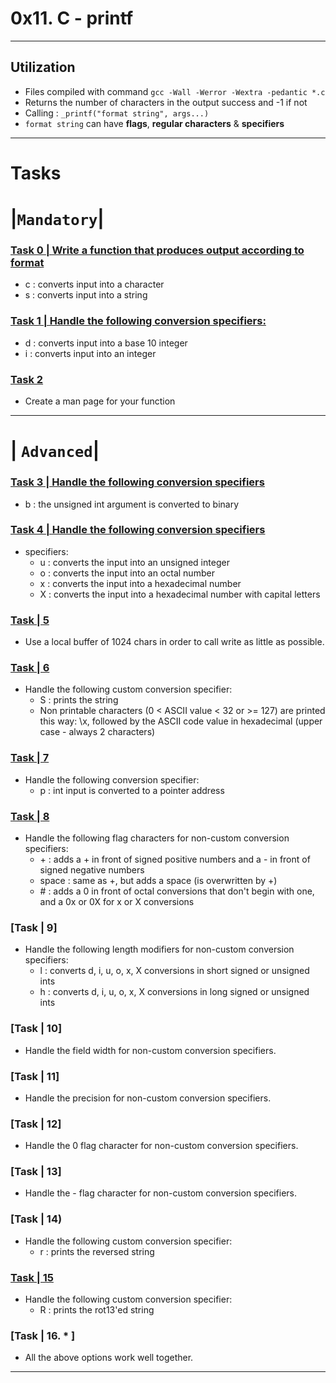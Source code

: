 # 0x11. C - printf
---

## Utilization
* Files compiled with command ```gcc -Wall -Werror -Wextra -pedantic *.c```
* Returns the number of characters in the output success and -1 if not
* Calling : ```_printf("format string", args...)``` 
* ```format string``` can have **flags**, **regular characters** & **specifiers**


---

# Tasks
# |```Mandatory```| 

### [Task 0 | Write a function that produces output according to format ](./functions.c)
  - c : converts input into a character
  - s : converts input into a string

### [Task 1 | Handle the following conversion specifiers:](handle_print.c)
  - d : converts input into a base 10 integer
  - i : converts input into an integer

### [Task 2]()
* Create a man page for your function
---
# | ```Advanced```| 

### [Task 3 | Handle the following conversion specifiers]()
  - b : the unsigned int argument is converted to binary

### [Task 4 | Handle the following conversion specifiers]()
* specifiers:
  - u : converts the input into an unsigned integer
  - o : converts the input into an octal number
  - x : converts the input into a hexadecimal number
  - X : converts the input into a hexadecimal number with capital letters

### [Task | 5]()
* Use a local buffer of 1024 chars in order to call write as little as possible.

### [Task | 6](./print_custom.c)
* Handle the following custom conversion specifier:
  - S : prints the string
  - Non printable characters (0 < ASCII value < 32 or >= 127) are printed this way: \x, followed by the ASCII code value in hexadecimal (upper case - always 2 characters)

### [Task | 7](./print_address.c)
* Handle the following conversion specifier:
  - p : int input is converted to a pointer address

### [Task | 8](./get_flag.c)
* Handle the following flag characters for non-custom conversion specifiers:
  - \+ : adds a \+ in front of signed positive numbers and a \- in front of signed negative numbers
  - space : same as \+, but adds a space (is overwritten by \+)
  - \# : adds a 0 in front of octal conversions that don't begin with one, and a 0x or 0X for x or X conversions

### [Task | 9]
* Handle the following length modifiers for non-custom conversion specifiers:
  - l : converts d, i, u, o, x, X conversions in short signed or unsigned ints
  - h : converts d, i, u, o, x, X conversions in long signed or unsigned ints

### [Task | 10]
* Handle the field width for non-custom conversion specifiers.

### [Task | 11]
* Handle the precision for non-custom conversion specifiers.

### [Task | 12]
* Handle the 0 flag character for non-custom conversion specifiers.

### [Task | 13]
* Handle the - flag character for non-custom conversion specifiers.

### [Task | 14)
* Handle the following custom conversion specifier:
  - r : prints the reversed string

### [Task | 15](./print_custom.c)
* Handle the following custom conversion specifier:
  - R : prints the rot13'ed string

### [Task | 16. * ]
* All the above options work well together.

---

